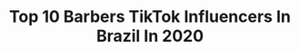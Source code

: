 ---
title: Top 10 Barbers TikTok Influencers In Brazil In 2020
description: >-
  Find top barbers TikTok influencers in Brazil in 2020. Most popular hashtags: #tiktok #foryou #barber #viral.
platform: TikTok
hits: 15
text_top: See the best TikTok influencers on inBeat.
text_bottom: inBeat has 15 TikTok influencers like this in Brazil for you to work with.
profiles:
  - username: "rodrigorezende17"
    fullname: >-
      Rodrigo Rezende
    bio: >-
      Insta: @Salaorezendee @Ciclerezende ☝🏾 YouTube: Rodrigo Rezende
    location: "Brazil"
    followers: 2466
    engagement: 569
    commentsToLikes: 0.021687
    id: ckb9akokhvrhh0j23ryzii7uw
    verified: false
    hashtags: "#thebarberpost, #brasilbarbers, #homemmoderno, #bar"
  - username: "mikaelversatil"
    fullname: >-
      Mikael versátil
    bio: >-
      meu ista ➡️ @mikaelversatiloficial Aperfeiçoamentos Worckshops E só 🔥
    location: "Brazil"
    followers: 23200
    engagement: 463
    commentsToLikes: 0.010374
    id: ckc8bd3l37rrt0j23xn2cqonm
    verified: false
    hashtags: "#foryou, #fyp, #cortes, #fryp"
  - username: "cortezika"
    fullname: >-
      Salomão Machado
    bio: >-
      Instagram 👉🏻@magodu_cort ✂️ canal YouTube 👉🏻 corte zika
    location: "Brazil"
    followers: 11600
    engagement: 746
    commentsToLikes: 0.018709
    id: cka0igc39dlcn0i78yil8gyqz
    verified: false
    hashtags: "#viral, #seguidores, #barbershop, #cortemasculino"
  - username: "leopanissa"
    fullname: >-
      LéoPanissa
    bio: >-
      SIGO TODOS DE VOLTA ! ❤️
    location: "Brazil"
    followers: 15400
    engagement: 708
    commentsToLikes: 0.015552
    id: ckb99ifq7tr0z0j239mew185u
    verified: false
    hashtags: "#animal, #foryou, #fypchallenge, #comedia"
  - username: "barbeiroxtreme"
    fullname: >-
      Barbeiros Extreme 🇧
    bio: >-
      pagina sob Mundo Barbearia App Pagando bem 👇 https://www.wowapp.com/w/kassyano
    location: "Brazil"
    followers: 20862
    engagement: 676
    commentsToLikes: 0.011554
    id: cka0ig9p1dks20i785di2t9uq
    verified: false
    hashtags: "#destaque, #barbershop, #melhorescortes, #barbeiro"
  - username: "ramonsouza097"
    fullname: >-
      Ramon
    bio: >-
      salmos 91❤🙏🙌 RUMO A 50K🙌❤🙏
    location: "Brazil"
    followers: 44300
    engagement: 710
    commentsToLikes: 0.032701
    id: ckai6bwotvh9f0i78zzumxq0d
    verified: false
    hashtags: "#vamosl, #tiktok, #tiktokindia, #deus"
  - username: "cristianpolicarpo"
    fullname: >-
      Cris.policarpos2
    bio: >-
      City:Paulínia SP Digital Influencer/Model ”Ontem era lixo hoje vê como tesouro”
    location: "Brazil"
    followers: 249800
    engagement: 2216
    commentsToLikes: 0.003977
    id: ck94n6hr35oc40j78zfmpto3w
    verified: false
    hashtags: "#pravoce, #foryou, #fy, #viral"
  - username: "gilsonteixeiraof"
    fullname: >-
      Gilson Teixeira
    bio: >-
      SEGUE AÍ ☝️ INSCREVA-SE NO NOSSO CANAL NO YOUTUBE INSTAGRAM ⬇️
    location: "Brazil"
    followers: 124800
    engagement: 1217
    commentsToLikes: 0.010221
    id: ck9nejl56do8p0j78enx3bopx
    verified: false
    hashtags: "#desenho, #foryou, #barbershop, #top"
  - username: "ocaetanno"
    fullname: >-
      CAETANNO
    bio: >-
      👍 FOLLOW INSTAGRAM👆🏻@ocaetanno
    location: "Brazil"
    followers: 6499
    engagement: 721
    commentsToLikes: 0.071124
    id: ck94g4ojdebcx0j78qg0p1mey
    verified: false
    hashtags: "#bbb, #quarentena, #comedia, #tiktokbrasil"
  - username: "guigofernandess"
    fullname: >-
      Guigo Fernandes
    bio: >-
      Tudo sobre o universo masculino Moda, saúde e lifestyle Segue no insta também!
    location: "Brazil"
    followers: 20300
    engagement: 813
    commentsToLikes: 0.047096
    id: ckb99rfauu60v0j23h59g2vng
    verified: false
    hashtags: "#estilomasculino, #modaparahomens, #manstyle, #modamasculina"
---